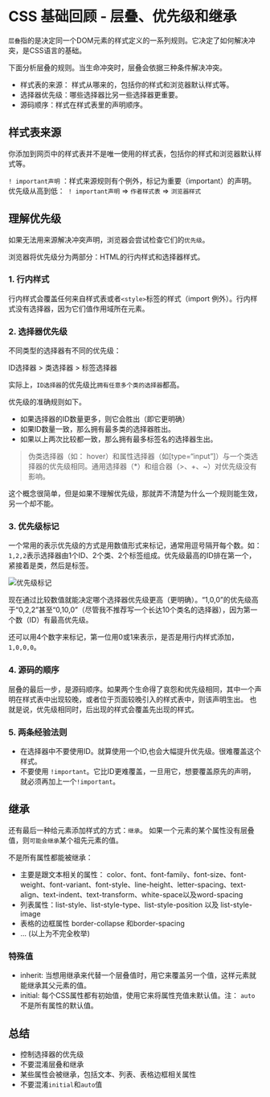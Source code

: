 # CSS 基础回顾 - 层叠、优先级和继承


`层叠`指的是决定同一个DOM元素的样式定义的一系列规则。它决定了如何解决冲突，是CSS语言的基础。

下面分析层叠的规则。当生命冲突时，层叠会依据三种条件解决冲突。

- 样式表的来源： 样式从哪来的，包括你的样式和浏览器默认样式等。
- 选择器优先级：哪些选择器比另一些选择器更重要。
- 源码顺序：样式在样式表里的声明顺序。

## 样式表来源

你添加到网页中的样式表并不是唯一使用的样式表，包括你的样式和浏览器默认样式等。

`! important声明` ：样式来源规则有个例外，标记为重要（important）的声明。
优先级从高到低：` ! important声明`   => `作者样式表`  =>  `浏览器样式`

## 理解优先级

如果无法用来源解决冲突声明，浏览器会尝试检查它们的`优先级`。

浏览器将优先级分为两部分：HTML的行内样式和选择器样式。

### 1. 行内样式

行内样式会覆盖任何来自样式表或者`<style>`标签的样式（import 例外）。行内样式没有选择器，因为它们值作用域所在元素。

### 2. 选择器优先级

不同类型的选择器有不同的优先级：

ID选择器  > 类选择器 >  标签选择器 

实际上，`ID选择器`的优先级比`拥有任意多个类的选择器`都高。

优先级的准确规则如下。
- 如果选择器的ID数量更多，则它会胜出（即它更明确）
- 如果ID数量一致，那么拥有最多类的选择器胜出。
- 如果以上两次比较都一致，那么拥有最多标签名的选择器生出。

> 伪类选择器（如： hover）和属性选择器（如[type=“input”]）与一个类选择器的优先级相同。通用选择器（*）和组合器（>、+、~）对优先级没有影响。

这个概念很简单，但是如果不理解优先级，那就弄不清楚为什么一个规则能生效，另一个却不能。

### 3. 优先级标记

一个常用的表示优先级的方式是用数值形式来标记，通常用逗号隔开每个数。如： `1,2,2`表示选择器由1个ID、2个类、2个标签组成。优先级最高的ID排在第一个，紧接着是类，然后是标签。

![优先级标记](http://cdn.renzhaosy.cn/daily/29069885-F574-44AA-A8E8-75D544DEBFF6.png)


现在通过比较数值就能决定哪个选择器优先级更高（更明确）。“1,0,0”的优先级高于“0,2,2”甚至“0,10,0”（尽管我不推荐写一个长达10个类名的选择器），因为第一个数（ID）有最高优先级。

还可以用4个数字来标记，第一位用0或1来表示，是否是用行内样式添加，`1,0,0,0`。


### 4. 源码的顺序

层叠的最后一步，是源码顺序。如果两个生命得了哀怨和优先级相同，其中一个声明在样式表中出现较晚，或者位于页面较晚引入的样式表中，则该声明生出。
也就是说，优先级相同时，后出现的样式会覆盖先出现的样式。

### 5. 两条经验法则

- 在选择器中不要使用ID。就算使用一个ID,也会大幅提升优先级。很难覆盖这个样式。
- 不要使用 `!important`。它比ID更难覆盖，一旦用它，想要覆盖原先的声明，就必须再加上一个`!important`。


## 继承
还有最后一种给元素添加样式的方式：`继承`。
如果一个元素的某个属性没有层叠值，则`可能会继承`某个祖先元素的值。 

不是所有属性都能被继承：

- 主要是跟文本相关的属性： color、font、font-family、font-size、font-weight、font-variant、font-style、line-height、letter-spacing、text-align、text-indent、text-transform、white-space以及word-spacing
- 列表属性：list-style、list-style-type、list-style-position 以及 list-style-image
- 表格的边框属性 border-collapse 和border-spacing 
- … (以上为不完全枚举)

### 特殊值

- inherit: 当想用继承来代替一个层叠值时，用它来覆盖另一个值，这样元素就能继承其父元素的值。
- initial: 每个CSS属性都有初始值，使用它来将属性充值未默认值。注： `auto` 不是所有属性的默认值。

## 总结
- 控制选择器的优先级
- 不要混淆层叠和继承
- 某些属性会被继承，包括文本、列表、表格边框相关属性
- 不要混淆`initial`和`auto`值











